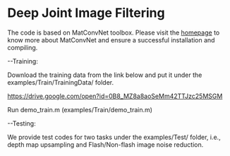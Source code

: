 # Deep Joint Image Filtering

The code is based on MatConvNet toolbox. Please visit the [homepage](http://www.vlfeat.org/matconvnet) to know more about MatConvNet and ensure a successful installation and compiling.

--Training:

Download the training data from the link below and put it under the examples/Train/TrainingData/ folder.

https://drive.google.com/open?id=0B8_MZ8a8aoSeMm42TTJzc25MSGM

Run demo_train.m (examples/Train/demo_train.m)

--Testing:

We provide test codes for two tasks under the examples/Test/ folder, i.e., depth map upsampling and Flash/Non-flash image noise reduction.
